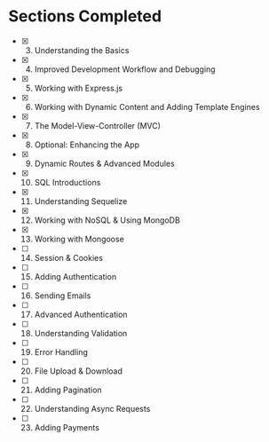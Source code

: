 # Sections Completed

- [x] 3. Understanding the Basics
- [x] 4. Improved Development Workflow and Debugging
- [x] 5. Working with Express.js
- [x] 6. Working with Dynamic Content and Adding Template Engines
- [x] 7. The Model-View-Controller (MVC)
- [x] 8. Optional: Enhancing the App
- [x] 9. Dynamic Routes & Advanced Modules
- [x] 10. SQL Introductions
- [x] 11. Understanding Sequelize
- [x] 12. Working with NoSQL & Using MongoDB
- [x] 13. Working with Mongoose
- [ ] 14. Session & Cookies
- [ ] 15. Adding Authentication
- [ ] 16. Sending Emails
- [ ] 17. Advanced Authentication
- [ ] 18. Understanding Validation
- [ ] 19. Error Handling
- [ ] 20. File Upload & Download
- [ ] 21. Adding Pagination
- [ ] 22. Understanding Async Requests
- [ ] 23. Adding Payments
